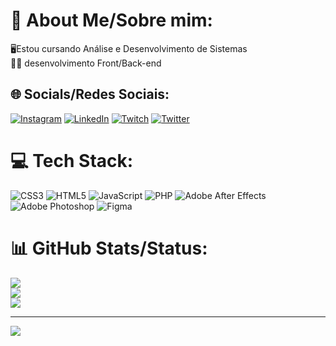 # 💫 About Me/Sobre mim:
🖥️Estou cursando Análise e Desenvolvimento de Sistemas<br>🐱‍💻  desenvolvimento Front/Back-end<br>

## 🌐 Socials/Redes Sociais:
[![Instagram](https://img.shields.io/badge/Instagram-%23E4405F.svg?logo=Instagram&logoColor=white)](https://instagram.com/alexsandro.fischer) [![LinkedIn](https://img.shields.io/badge/LinkedIn-%230077B5.svg?logo=linkedin&logoColor=white)](https://linkedin.com/in/alexsandro-fischer-18bb19242) [![Twitch](https://img.shields.io/badge/Twitch-%239146FF.svg?logo=Twitch&logoColor=white)](https://twitch.tv/alexakie) [![Twitter](https://img.shields.io/badge/Twitter-%231DA1F2.svg?logo=Twitter&logoColor=white)](https://twitter.com/AlexsandroFisc) 

# 💻 Tech Stack:
![CSS3](https://img.shields.io/badge/css3-%231572B6.svg?style=for-the-badge&logo=css3&logoColor=white) ![HTML5](https://img.shields.io/badge/html5-%23E34F26.svg?style=for-the-badge&logo=html5&logoColor=white) ![JavaScript](https://img.shields.io/badge/javascript-%23323330.svg?style=for-the-badge&logo=javascript&logoColor=%23F7DF1E) ![PHP](https://img.shields.io/badge/php-%23777BB4.svg?style=for-the-badge&logo=php&logoColor=white) ![Adobe After Effects](https://img.shields.io/badge/Adobe%20After%20Effects-9999FF.svg?style=for-the-badge&logo=Adobe%20After%20Effects&logoColor=white) ![Adobe Photoshop](https://img.shields.io/badge/adobephotoshop-%2331A8FF.svg?style=for-the-badge&logo=adobephotoshop&logoColor=white) 	![Figma](https://img.shields.io/badge/figma-%23F24E1E.svg?style=for-the-badge&logo=figma&logoColor=white)
# 📊 GitHub Stats/Status:
![](https://github-readme-stats.vercel.app/api?username=alexaakie&theme=dark&hide_border=false&include_all_commits=false&count_private=false)<br/>
![](https://github-readme-streak-stats.herokuapp.com/?user=alexaakie&theme=dark&hide_border=false)<br/>
![](https://github-readme-stats.vercel.app/api/top-langs/?username=alexaakie&theme=dark&hide_border=false&include_all_commits=false&count_private=false&layout=compact)

---
[![](https://visitcount.itsvg.in/api?id=alexaakie&icon=0&color=0)](https://visitcount.itsvg.in)

<!-- Proudly created with GPRM ( https://gprm.itsvg.in ) -->
